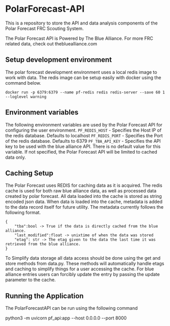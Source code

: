 # PolarForecast-API
This is a repository to store the API and data analysis components of the Polar Forecast FRC Scouting System.

The Polar Forecast API is Powered by The Blue Alliance. For more FRC related data, check out thebluealliance.com

## Setup development environment

The polar forecast development environment uses a local redis image to work with data. The redis image can be setup easily with docker using the command below.
```
docker run -p 6379:6379 --name pf-redis redis redis-server --save 60 1 --loglevel warning
```

## Environment variables
The following environment variables are used by the Polar Forecast API for configuring the user environment.
`PF_REDIS_HOST` - Specifies the Host IP of the redis database. Defaults to localhost
`PF_REDIS_PORT` - Specifies the Port of the redis database. Defaults to 6379
`PF_TBA_API_KEY` - Specifies the API key to be used with the blue alliance API. There is no default value for this variable. If not specified, the Polar Forecast API will be limited to cached data only.


## Caching Setup

The Polar Forecast uses REDIS for caching data as it is acquired. The redis cache is used for both raw blue alliance data, as well as processed data created by polar forecast. All data loaded into the cache is stored as string encoded json data. When data is loaded into the cache, metadata is added to the data record itself for future utility. The metadata currently follows the following format.

```
{
    "tba":bool -> True if the data is directly cached from the blue alliance.
    "last_modified":float -> unixtime of when the data was stored
    "etag": str -> The etag given to the data the last time it was retrieved from the blue alliance.
}
```

To Simplify data storage all data access should be done using the get and store methods from data.py. These methods will automatically handle etags and caching to simplify things for a user accessing the cache. For blue alliance entries users can forcibly update the entry by passing the update parameter to the cache.


## Running the Application
The PolarForecastAPI can be run using the following command

python3 -m uvicorn pf_api:app --host 0.0.0.0 --port 8000

